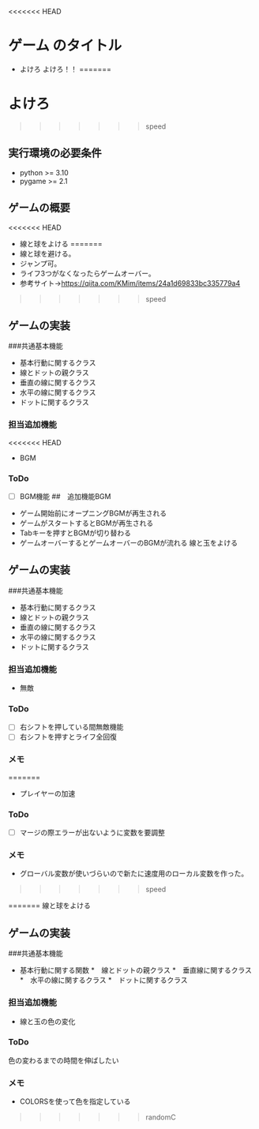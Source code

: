 <<<<<<< HEAD
# ゲーム のタイトル
* よけろ
よけろ！！
=======
# よけろ
>>>>>>> speed
## 実行環境の必要条件
* python >= 3.10
* pygame >= 2.1
## ゲームの概要
<<<<<<< HEAD
* 線と球をよける
=======
* 線と球を避ける。
* ジャンプ可。
* ライフ3つがなくなったらゲームオーバー。
* 参考サイト→https://qiita.com/KMim/items/24a1d69833bc335779a4

>>>>>>> speed
## ゲームの実装
###共通基本機能
* 基本行動に関するクラス
* 線とドットの親クラス
* 垂直の線に関するクラス
* 水平の線に関するクラス
* ドットに関するクラス
### 担当追加機能
<<<<<<< HEAD
* BGM
### ToDo
- [ ] BGM機能
##　追加機能BGM
* ゲーム開始前にオープニングBGMが再生される
* ゲームがスタートするとBGMが再生される
* Tabキーを押すとBGMが切り替わる
* ゲームオーバーするとゲームオーバーのBGMが流れる
線と玉をよける
## ゲームの実装
###共通基本機能
* 基本行動に関するクラス
* 線とドットの親クラス
* 垂直の線に関するクラス
* 水平の線に関するクラス
* ドットに関するクラス
### 担当追加機能
* 無敵
### ToDo
- [ ] 右シフトを押している間無敵機能
- [ ] 右シフトを押すとライフ全回復
### メモ
=======
* プレイヤーの加速
### ToDo
* [ ] マージの際エラーが出ないように変数を要調整
### メモ
* グローバル変数が使いづらいので新たに速度用のローカル変数を作った。
>>>>>>> speed

=======
線と球をよける
## ゲームの実装
###共通基本機能
* 基本行動に関する関数
*　線とドットの親クラス
*　垂直線に関するクラス
*　水平の線に関するクラス
*　ドットに関するクラス
### 担当追加機能
* 線と玉の色の変化
### ToDo
色の変わるまでの時間を伸ばしたい
### メモ
* COLORSを使って色を指定している
>>>>>>> randomC
